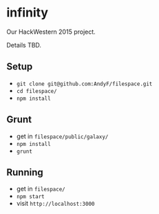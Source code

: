 # infinity
Our HackWestern 2015 project.

Details TBD.

Setup
---

* `git clone git@github.com:AndyF/filespace.git`
* `cd filespace/`
* `npm install`

Grunt
---

* get in `filespace/public/galaxy/`
* `npm install`
* `grunt`

Running
---

* get in `filespace/`
* `npm start`
* visit `http://localhost:3000`